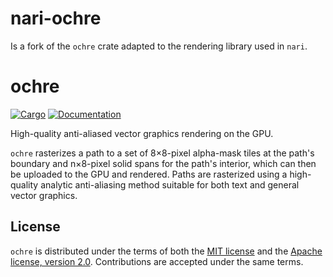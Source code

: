 # nari-ochre

Is a fork of the `ochre` crate adapted to the rendering library used in `nari`.

# ochre

[![Cargo](https://img.shields.io/crates/v/ochre.svg)](https://crates.io/crates/ochre)
[![Documentation](https://docs.rs/ochre/badge.svg)](https://docs.rs/ochre)

High-quality anti-aliased vector graphics rendering on the GPU.

`ochre` rasterizes a path to a set of 8×8-pixel alpha-mask tiles at the path's boundary and n×8-pixel solid spans for the path's interior, which can then be uploaded to the GPU and rendered. Paths are rasterized using a high-quality analytic anti-aliasing method suitable for both text and general vector graphics.

## License

`ochre` is distributed under the terms of both the [MIT license](LICENSE-MIT) and the [Apache license, version 2.0](LICENSE-APACHE). Contributions are accepted under the same terms.
